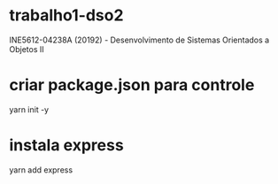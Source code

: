 # trabalho1-dso2
INE5612-04238A (20192) - Desenvolvimento de Sistemas Orientados a Objetos II

# criar package.json para controle
yarn init -y

# instala express
yarn add express
